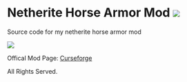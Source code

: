 # Netherite Horse Armor Mod ![](http://cf.way2muchnoise.eu/full_392701_downloads.svg)

 Source code for my netherite horse armor mod 
 
 ![](https://cf.way2muchnoise.eu/versions/392701.svg)
 
 Offical Mod Page: [Curseforge](https://www.curseforge.com/minecraft/mc-mods/netherite-horse-armor-mod)
 
 All Rights Served.
